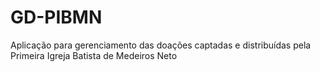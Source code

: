 # GD-PIBMN
Aplicação para gerenciamento das doações captadas e distribuídas pela Primeira Igreja Batista de Medeiros Neto
